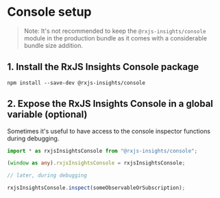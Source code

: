 # Console setup

> Note: It's not recommended to keep the `@rxjs-insights/console` module in the production bundle as it comes with a considerable bundle size addition.

## 1. Install the RxJS Insights Console package
```
npm install --save-dev @rxjs-insights/console
```

## 2. Expose the RxJS Insights Console in a global variable (optional)

Sometimes it's useful to have access to the console inspector functions during debugging.

```ts
import * as rxjsInsightsConsole from "@rxjs-insights/console";

(window as any).rxjsInsightsConsole = rxjsInsightsConsole;
```

```js
// later, during debugging

rxjsInsightsConsole.inspect(someObservableOrSubscription);
```
